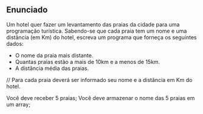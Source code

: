 ## Enunciado

Um hotel quer fazer um levantamento das praias da cidade para uma
programação turística. Sabendo-se que cada praia tem um nome e uma
distância (em Km) do hotel, escreva um programa que forneça os
seguintes dados:
 
- O nome da praia mais distante.
- Quantas praias estão a mais de 10km e a menos de 15km.
- A distância média das praias.
 
// Para cada praia deverá ser informado seu nome e a distância em Km
do hotel.
 
Você deve receber 5 praias;
Você deve armazenar o nome das 5 praias em um array;